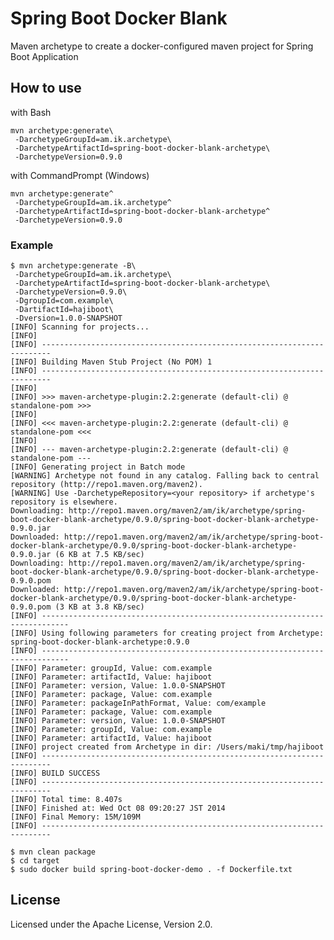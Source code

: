 # Spring Boot Docker Blank

Maven archetype to create a docker-configured maven project for Spring Boot Application

## How to use

with Bash

    mvn archetype:generate\
     -DarchetypeGroupId=am.ik.archetype\
     -DarchetypeArtifactId=spring-boot-docker-blank-archetype\
     -DarchetypeVersion=0.9.0

with CommandPrompt (Windows)

    mvn archetype:generate^
     -DarchetypeGroupId=am.ik.archetype^
     -DarchetypeArtifactId=spring-boot-docker-blank-archetype^
     -DarchetypeVersion=0.9.0

### Example

```
$ mvn archetype:generate -B\
 -DarchetypeGroupId=am.ik.archetype\
 -DarchetypeArtifactId=spring-boot-docker-blank-archetype\
 -DarchetypeVersion=0.9.0\
 -DgroupId=com.example\
 -DartifactId=hajiboot\
 -Dversion=1.0.0-SNAPSHOT
[INFO] Scanning for projects...
[INFO]
[INFO] ------------------------------------------------------------------------
[INFO] Building Maven Stub Project (No POM) 1
[INFO] ------------------------------------------------------------------------
[INFO]
[INFO] >>> maven-archetype-plugin:2.2:generate (default-cli) @ standalone-pom >>>
[INFO]
[INFO] <<< maven-archetype-plugin:2.2:generate (default-cli) @ standalone-pom <<<
[INFO]
[INFO] --- maven-archetype-plugin:2.2:generate (default-cli) @ standalone-pom ---
[INFO] Generating project in Batch mode
[WARNING] Archetype not found in any catalog. Falling back to central repository (http://repo1.maven.org/maven2).
[WARNING] Use -DarchetypeRepository=<your repository> if archetype's repository is elsewhere.
Downloading: http://repo1.maven.org/maven2/am/ik/archetype/spring-boot-docker-blank-archetype/0.9.0/spring-boot-docker-blank-archetype-0.9.0.jar
Downloaded: http://repo1.maven.org/maven2/am/ik/archetype/spring-boot-docker-blank-archetype/0.9.0/spring-boot-docker-blank-archetype-0.9.0.jar (6 KB at 7.5 KB/sec)
Downloading: http://repo1.maven.org/maven2/am/ik/archetype/spring-boot-docker-blank-archetype/0.9.0/spring-boot-docker-blank-archetype-0.9.0.pom
Downloaded: http://repo1.maven.org/maven2/am/ik/archetype/spring-boot-docker-blank-archetype/0.9.0/spring-boot-docker-blank-archetype-0.9.0.pom (3 KB at 3.8 KB/sec)
[INFO] ----------------------------------------------------------------------------
[INFO] Using following parameters for creating project from Archetype: spring-boot-docker-blank-archetype:0.9.0
[INFO] ----------------------------------------------------------------------------
[INFO] Parameter: groupId, Value: com.example
[INFO] Parameter: artifactId, Value: hajiboot
[INFO] Parameter: version, Value: 1.0.0-SNAPSHOT
[INFO] Parameter: package, Value: com.example
[INFO] Parameter: packageInPathFormat, Value: com/example
[INFO] Parameter: package, Value: com.example
[INFO] Parameter: version, Value: 1.0.0-SNAPSHOT
[INFO] Parameter: groupId, Value: com.example
[INFO] Parameter: artifactId, Value: hajiboot
[INFO] project created from Archetype in dir: /Users/maki/tmp/hajiboot
[INFO] ------------------------------------------------------------------------
[INFO] BUILD SUCCESS
[INFO] ------------------------------------------------------------------------
[INFO] Total time: 8.407s
[INFO] Finished at: Wed Oct 08 09:20:27 JST 2014
[INFO] Final Memory: 15M/109M
[INFO] ------------------------------------------------------------------------

$ mvn clean package
$ cd target
$ sudo docker build spring-boot-docker-demo . -f Dockerfile.txt
```

## License

Licensed under the Apache License, Version 2.0.
